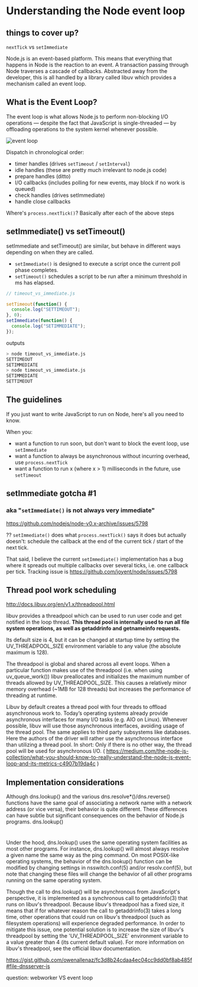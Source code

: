
[comment]: # (https://github.com/azat-co/you-dont-know-node)
[comment]: # (https://nodejs.org/en/docs/guides/event-loop-timers-and-nexttick/)
[comment]: # (https://nodesource.com/blog/understanding-the-nodejs-event-loop/)
[comment]: # (https://gist.github.com/a0viedo/0de050bb2249757c5def)

# Understanding the Node event loop

## things to cover up?
`nextTick` vs `setImmediate`

Node.js is an event-based platform. This means that everything that happens in Node is the reaction to an event. A transaction passing through Node traverses a cascade of callbacks.
Abstracted away from the developer, this is all handled by a library called libuv which provides a mechanism called an event loop.

## What is the Event Loop?

The event loop is what allows Node.js to perform non-blocking I/O operations — despite the fact that JavaScript is single-threaded — by offloading operations to the system kernel whenever possible.

![event loop](./event-loop.png "haha")




Dispatch in chronological order:

* timer handles (drives `setTimeout` / `setInterval`)
* idle handles (these are pretty much irrelevant to node.js code)
* prepare handles (ditto)
* I/O callbacks (includes polling for new events, may block if no work is queued)
* check handles (drives setImmediate)
* handle close callbacks

Where's `process.nextTick()`? Basically after each of the above steps

## setImmediate() vs setTimeout()
setImmediate and setTimeout() are similar, but behave in different ways depending on when they are called.

* `setImmediate()` is designed to execute a script once the current poll phase completes.
* `setTimeout()` schedules a script to be run after a minimum threshold in ms has elapsed.

```javascript
// timeout_vs_immediate.js

setTimeout(function() {
  console.log("SETTIMEOUT");
}, 0);
setImmediate(function() {
  console.log("SETIMMEDIATE");
});
```

outputs
```bash
> node timeout_vs_immediate.js
SETTIMEOUT
SETIMMEDIATE
> node timeout_vs_immediate.js
SETIMMEDIATE
SETTIMEOUT
```

## The guidelines

If you just want to write JavaScript to run on Node, here's all you need to know.

When you:

* want a function to run soon, but don't want to block the event loop, use
  `setImmediate`
* want a function to always be asynchronous without incurring overhead, use
  `process.nextTick`
* want a function to run x (where x > 1) milliseconds in the future, use
  `setTimeout`

## setImmediate gotcha #1
### aka "`setImmediate()` is not always very immediate"

https://github.com/nodejs/node-v0.x-archive/issues/5798

?? `setImmediate()` does what `process.nextTick()` says it does 
but actually doesn't: schedule the callback at the end of the current 
tick / start of the next tick. 

That said, I believe the current `setImmediate()` implementation has a 
bug where it spreads out multiple callbacks over several ticks, i.e. 
one callback per tick.  Tracking issue is 
https://github.com/joyent/node/issues/5798 


## Thread pool work scheduling
http://docs.libuv.org/en/v1.x/threadpool.html

libuv provides a threadpool which can be used to run user code and get notified in the loop thread. **This thread pool is internally used to run all file system operations, as well as getaddrinfo and getnameinfo requests.**

Its default size is 4, but it can be changed at startup time by setting the UV_THREADPOOL_SIZE environment variable to any value (the absolute maximum is 128).

The threadpool is global and shared across all event loops. When a particular function makes use of the threadpool (i.e. when using uv_queue_work()) libuv preallocates and initializes the maximum number of threads allowed by UV_THREADPOOL_SIZE. This causes a relatively minor memory overhead (~1MB for 128 threads) but increases the performance of threading at runtime.

Libuv by default creates a thread pool with four threads to offload asynchronous work to. Today’s operating systems already provide asynchronous interfaces for many I/O tasks (e.g. AIO on Linux).
Whenever possible, libuv will use those asynchronous interfaces, avoiding usage of the thread pool. The same applies to third party subsystems like databases. Here the authors of the driver will rather use the asynchronous interface than utilizing a thread pool.
In short: Only if there is no other way, the thread pool will be used for asynchronous I/O.
( https://medium.com/the-node-js-collection/what-you-should-know-to-really-understand-the-node-js-event-loop-and-its-metrics-c4907b19da4c )


## Implementation considerations

Although dns.lookup() and the various dns.resolve*()/dns.reverse() functions have the same goal of associating a network name with a network address (or vice versa), their behavior is quite different. These differences can have subtle but significant consequences on the behavior of Node.js programs.
dns.lookup()
#

Under the hood, dns.lookup() uses the same operating system facilities as most other programs. For instance, dns.lookup() will almost always resolve a given name the same way as the ping command. On most POSIX-like operating systems, the behavior of the dns.lookup() function can be modified by changing settings in nsswitch.conf(5) and/or resolv.conf(5), but note that changing these files will change the behavior of all other programs running on the same operating system.

Though the call to dns.lookup() will be asynchronous from JavaScript's perspective, it is implemented as a synchronous call to getaddrinfo(3) that runs on libuv's threadpool. Because libuv's threadpool has a fixed size, it means that if for whatever reason the call to getaddrinfo(3) takes a long time, other operations that could run on libuv's threadpool (such as filesystem operations) will experience degraded performance. In order to mitigate this issue, one potential solution is to increase the size of libuv's threadpool by setting the 'UV_THREADPOOL_SIZE' environment variable to a value greater than 4 (its current default value). For more information on libuv's threadpool, see the official libuv documentation.

https://gist.github.com/owenallenaz/fc3d8b24cdaa4ec04cc9dd0bf8ab485f#file-dnsserver-js

question: 
webworker VS event loop
